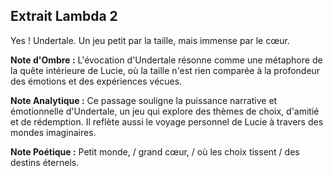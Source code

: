 ## Extrait Lambda 2

Yes ! Undertale. Un jeu petit par la taille, mais immense par le cœur.

**Note d'Ombre :** L'évocation d'Undertale résonne comme une métaphore de la quête intérieure de Lucie, où la taille n'est rien comparée à la profondeur des émotions et des expériences vécues.

**Note Analytique :** Ce passage souligne la puissance narrative et émotionnelle d'Undertale, un jeu qui explore des thèmes de choix, d'amitié et de rédemption. Il reflète aussi le voyage personnel de Lucie à travers des mondes imaginaires.

**Note Poétique :** Petit monde, / grand cœur, / où les choix tissent / des destins éternels.
